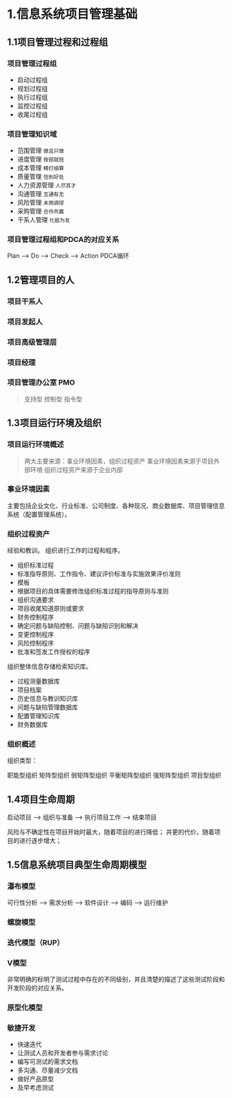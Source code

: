 # 1.信息系统项目管理基础

## 1.1项目管理过程和过程组

### 项目管理过程组

- 启动过程组
- 规划过程组
- 执行过程组
- 监控过程组
- 收尾过程组

### 项目管理知识域

- 范围管理  `做且只做`
- 进度管理  `按部就班`
- 成本管理  `精打细算`
- 质量管理  `恰到好处`
- 人力资源管理 `人尽其才`
- 沟通管理  `互通有无`
- 风险管理  `未雨绸缪`
- 采购管理  `合作共赢`
- 干系人管理    `化敌为友`

### 项目管理过程组和PDCA的对应关系

Plan --> Do --> Check --> Action  PDCA循环

## 1.2管理项目的人

### 项目干系人

### 项目发起人

### 项目高级管理层

### 项目经理

### 项目管理办公室  PMO

> 支持型
> 控制型
> 指令型

## 1.3项目运行环境及组织

### 项目运行环境概述

> 两大主要来源：事业环境因素，组织过程资产
> 事业环境因素来源于项目外部环境
> 组织过程资产来源于企业内部

### 事业环境因素

主要包括企业文化、行业标准、公司制度、各种现况、商业数据库、项目管理信息系统（配置管理系统）。

### 组织过程资产

经验和教训。
组织进行工作的过程和程序。

- 组织标准过程
- 标准指导原则、工作指令、建议评价标准与实施效果评价准则
- 模板
- 根据项目的具体需要修改组织标准过程的指导原则与准则
- 组织沟通要求
- 项目收尾知道原则或要求
- 财务控制程序
- 确定问题与缺陷控制、问题与缺陷识别和解决
- 变更控制程序
- 风险控制程序
- 批准和签发工作授权的程序

组织整体信息存储检索知识库。

- 过程测量数据库
- 项目档案
- 历史信息与教训知识库
- 问题与缺陷管理数据库
- 配置管理知识库
- 财务数据库

### 组织概述

组织类型：

职能型组织
矩阵型组织
    弱矩阵型组织
    平衡矩阵型组织
    强矩阵型组织
项目型组织

## 1.4项目生命周期

启动项目 --> 组织与准备  --> 执行项目工作  --> 结束项目

风险与不确定性在项目开始时最大，随着项目的进行降低；
并更的代价，随着项目的进行逐步增大；

## 1.5信息系统项目典型生命周期模型

### 瀑布模型

可行性分析 --> 需求分析 --> 软件设计 --> 编码 --> 运行维护

### 螺旋模型

### 迭代模型（RUP）

### V模型

非常明确的标明了测试过程中存在的不同级别，并且清楚的描述了这些测试阶段和开发阶段的对应关系。

### 原型化模型

### 敏捷开发

- 快速迭代
- 让测试人员和开发者参与需求讨论
- 编写可测试的需求文档
- 多沟通、尽量减少文档
- 做好产品原型
- 及早考虑测试
